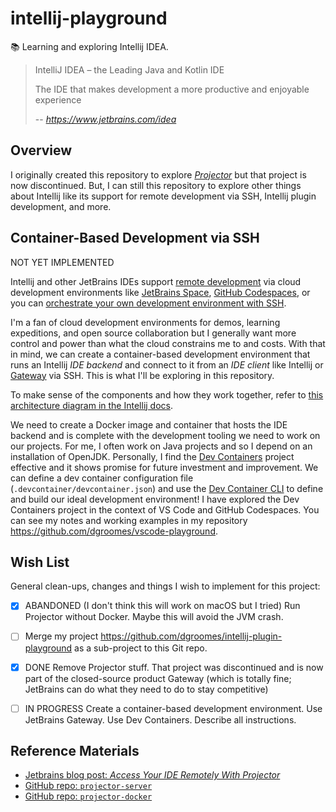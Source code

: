 # intellij-playground

📚 Learning and exploring Intellij IDEA.

> IntelliJ IDEA – the Leading Java and Kotlin IDE
> 
> The IDE that makes development a more productive and enjoyable experience
> 
> -- <cite>https://www.jetbrains.com/idea </cite>


## Overview

I originally created this repository to explore  [*Projector*](https://blog.jetbrains.com/blog/2021/03/11/projector-is-out/)
but that project is now discontinued. But, I can still this repository to explore other things about Intellij like its
support for remote development via SSH, Intellij plugin development, and more.


## Container-Based Development via SSH

NOT YET IMPLEMENTED

Intellij and other JetBrains IDEs support [remote development](https://www.jetbrains.com/remote-development/) via cloud
development environments like [JetBrains Space](https://www.jetbrains.com/space/features/dev-environments.html), [GitHub Codespaces](https://github.com/features/codespaces),
or you can [orchestrate your own development environment with SSH](https://www.jetbrains.com/help/idea/remote-development-starting-page.html#start_from_IDE).

I'm a fan of cloud development environments for demos, learning expeditions, and open source collaboration but I generally
want more control and power than what the cloud constrains me to and costs. With that in mind, we can create a container-based
development environment that runs an Intellij *IDE backend* and connect to it from an *IDE client* like Intellij or [Gateway](https://www.jetbrains.com/help/idea/remote-development-a.html#gateway)
via SSH. This is what I'll be exploring in this repository.

To make sense of the components and how they work together, refer to [this architecture diagram in the Intellij docs](https://www.jetbrains.com/help/idea/remote-development-overview.html#defs).

We need to create a Docker image and container that hosts the IDE backend and is complete with the development tooling
we need to work on our projects. For me, I often work on Java projects and so I depend on an installation of OpenJDK.
Personally, I find the [Dev Containers](https://containers.dev/) project effective and it shows promise for future investment
and improvement. We can define a dev container configuration file (`.devcontainer/devcontainer.json`) and use the [Dev Container CLI](https://github.com/devcontainers/cli)
to define and build our ideal development environment! I have explored the Dev Containers project in the context of VS Code
and GitHub Codespaces. You can see my notes and working examples in my repository <https://github.com/dgroomes/vscode-playground>.


## Wish List

General clean-ups, changes and things I wish to implement for this project:

* [x] ABANDONED (I don't think this will work on macOS but I tried) Run Projector without Docker. Maybe this will avoid the JVM crash.
* [ ] Merge my project <https://github.com/dgroomes/intellij-plugin-playground> as a sub-project to this Git repo.
* [x] DONE Remove Projector stuff. That project was discontinued and is now part of the closed-source product Gateway (which is
  totally fine; JetBrains can do what they need to do to stay competitive) 
* [ ] IN PROGRESS Create a container-based development environment. Use JetBrains Gateway. Use Dev Containers. Describe
  all instructions.


## Reference Materials

* [Jetbrains blog post: *Access Your IDE Remotely With Projector*](https://blog.jetbrains.com/blog/2021/03/11/projector-is-out/)
* [GitHub repo: `projector-server`](https://github.com/JetBrains/projector-server)
* [GitHub repo: `projector-docker`](https://github.com/JetBrains/projector-docker) 
